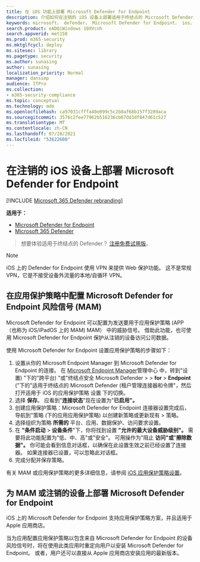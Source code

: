 ```yaml
---
title: 在 iOS 功能上部署 Microsoft Defender for Endpoint
description: 介绍如何在注销的 iOS 设备上部署适用于终结点的 Microsoft Defender。
keywords: microsoft， defender， Microsoft Defender for Endpoint， ios， 配置， 功能， ios
search.product: eADQiWindows 10XVcnh
search.appverid: met150
ms.prod: m365-security
ms.mktglfcycl: deploy
ms.sitesec: library
ms.pagetype: security
ms.author: sunasing
author: sunasing
localization_priority: Normal
manager: dansimp
audience: ITPro
ms.collection:
- m365-security-compliance
ms.topic: conceptual
ms.technology: mde
ms.openlocfilehash: ca97031cfffa40e099c5c2b8af68b157f3289aca
ms.sourcegitcommit: 3576c2fee77962b516236cb67dd3df847d61c527
ms.translationtype: MT
ms.contentlocale: zh-CN
ms.lasthandoff: 07/28/2021
ms.locfileid: "53622600"
---
```

# <a name="deploy-microsoft-defender-for-endpoint-on-unenrolled-ios-devices"></a>在注销的 iOS 设备上部署 Microsoft Defender for Endpoint

[!INCLUDE [Microsoft 365 Defender rebranding](../../includes/microsoft-defender.md)]

**适用于：**
- [Microsoft Defender for Endpoint](https://go.microsoft.com/fwlink/p/?linkid=2154037)
- [Microsoft 365 Defender](https://go.microsoft.com/fwlink/?linkid=2118804)

> 想要体验适用于终结点的 Defender？ [注册免费试用版](https://www.microsoft.com/microsoft-365/windows/microsoft-defender-atp?ocid=docs-wdatp-exposedapis-abovefoldlink)。

> [!NOTE]
> iOS 上的 Defender for Endpoint 使用 VPN 来提供 Web 保护功能。 这不是常规 VPN，它是不接受设备外流量的本地/自循环 VPN。

## <a name="configure-microsoft-defender-for-endpoint-risk-signals-in-app-protection-policy-mam"></a>在应用保护策略中配置 Microsoft Defender for Endpoint 风险信号 (MAM) 

Microsoft Defender for Endpoint 可以配置为发送要用于应用保护策略 (APP（也称为 iOS/iPadOS 上的 MAM) MAM） 中的威胁信号。 借助此功能，也可使用 Microsoft Defender for Endpoint 保护从注销的设备访问公司数据。

使用 Microsoft Defender for Endpoint 设置应用保护策略的步骤如下：

1. 设置从你的 Microsoft Endpoint Manager 到 Microsoft Defender for Endpoint 的连接。 在 [Microsoft Endpoint Manager](https://go.microsoft.com/fwlink/?linkid=2109431)管理中心 中，转到"设置) "下的"跨平台) "或"终结点安全 Microsoft Defender  >    >  **for**   >  **Endpoint** ("下的"适用于终结点的 Microsoft Defender (租户管理连接器和令牌"，然后打开适用于 iOS 的应用保护策略 设置 下的切换。
1. 选择 **保存**。 应看到"**连接状态**"现在设置为"**已启用"。**
1. 创建应用保护策略：Microsoft Defender for Endpoint 连接器设置完成后，导航到"策略 (下的应用应用保护策略) 以创建新策略或更新现有  >  策略。
1. 选择组织为策略 **所需的** 平台、应用、数据保护、访问要求设置。
1. 在 **"条件启动**  >  **设备条件**"下，你将找到设置 **"允许的最大设备威胁级别"。** 需要将此功能配置为"低、中、高"或"安全"。 可用操作为"阻止 **访问"或**"**擦除数据"。** 你可能会看到信息对话框，以确保在此设置生效之前已经设置了连接器。 如果连接器已设置，可以忽略此对话框。
1. 完成分配并保存策略。

有关 MAM 或应用保护策略的更多详细信息，请参阅 [iOS 应用保护策略设置](/mem/intune/apps/app-protection-policy-settings-ios)。

## <a name="deploy-microsoft-defender-for-endpoint-for-mam-or-on-unenrolled-devices"></a>为 MAM 或注销的设备上部署 Microsoft Defender for Endpoint

iOS 上的 Microsoft Defender for Endpoint 支持应用保护策略方案，并且适用于 Apple 应用商店。

当为应用配置应用保护策略以包含来自 Microsoft Defender for Endpoint 的设备风险信号时，将在使用此类应用时重定向用户以安装 Microsoft Defender for Endpoint。 或者，用户还可以直接从 Apple 应用商店安装应用的最新版本。
